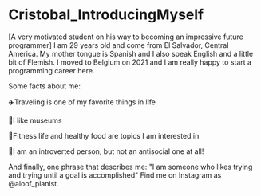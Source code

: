 # Cristobal_IntroducingMyself

[A very motivated student on his way to becoming an impressive future programmer]
I am 29 years old and come from El Salvador, Central America. My mother tongue is Spanish and I also speak English and a little bit of Flemish. I moved to Belgium on 2021 and I am really happy to start a programming career here.

Some facts about me:

✈️Traveling is one of my favorite things in life

🏢I like museums

🏃Fitness life and healthy food are topics I am interested in

🙇I am an introverted person, but not an antisocial one at all!

And finally, one phrase that describes me:
"I am someone who likes trying and trying until a goal is accomplished"
Find me on Instagram as @aloof_pianist.